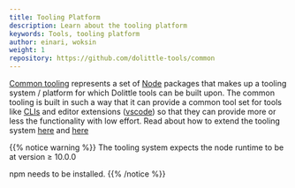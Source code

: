 ```yaml
---
title: Tooling Platform
description: Learn about the tooling platform
keywords: Tools, tooling platform 
author: einari, woksin
weight: 1
repository: https://github.com/dolittle-tools/common
---
```


[Common tooling](https://www.github.com/dolittle-tools/common) represents a set of [Node](https://nodejs.org/) packages that makes up a tooling system / platform for which Dolittle tools can be built upon.
The common tooling is built in such a way that it can provide a common tool set for tools like [CLIs](https://www.github.com/dolittle-tools/cli) and editor extensions ([vscode](https://www.github.com/dolittle-tools/vscode)) so that they can provide more or less the functionality with low effort. Read about how to extend the tooling system [here](./boilerplates) and [here](plugins)



{{% notice warning %}}
The tooling system expects the node runtime to be at version ≥ 10.0.0

npm needs to be installed.
{{% /notice %}}
